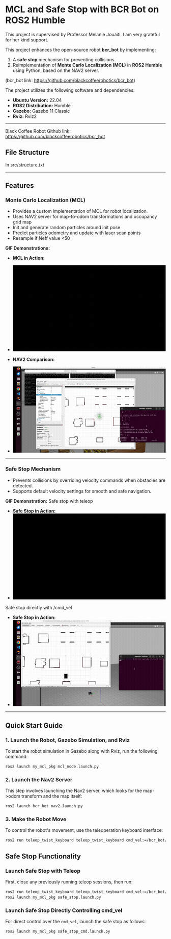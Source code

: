 # MCL and Safe Stop with BCR Bot on ROS2 Humble

This project is supervised by Professor Melanie Jouaiti. 
I am very grateful for her kind support. 

This project enhances the open-source robot **bcr_bot** by implementing:
1. A **safe stop** mechanism for preventing collisions.
2. Reimplementation of **Monte Carlo Localization (MCL)** in **ROS2 Humble** using Python, based on the NAV2 server.

  (bcr_bot link: https://github.com/blackcoffeerobotics/bcr_bot)


The project utilizes the following software and dependencies:
- **Ubuntu Version:** 22.04
- **ROS2 Distribution:** Humble
- **Gazebo:** Gazebo 11 Classic
- **Rviz:** Rviz2

---
Black Coffee Robot Github link:
https://github.com/blackcoffeerobotics/bcr_bot

## **File Structure**
In src/structure.txt

---

## **Features**
### **Monte Carlo Localization (MCL)**
- Provides a custom implementation of MCL for robot localization.
- Uses NAV2 server for map-to-odom transformations and occupancy grid map
- Init and generate random particles around init pose 
- Predict particles odometry and update with laser scan points 
- Resample if Neff value <50 

**GIF Demonstrations:**
- **MCL in Action:**
- ![MCL](my_mcl.gif)


- **NAV2 Comparison:**
- ![NAV2](NAV2.gif)

---

### **Safe Stop Mechanism**
- Prevents collisions by overriding velocity commands when obstacles are detected.
- Supports default velocity settings for smooth and safe navigation.

**GIF Demonstration:**
Safe stop with teleop
- **Safe Stop in Action:**
- ![Safe Stop](safestop1.gif)

Safe stop directly with /cmd_vel
- **Safe Stop in Action:**
- ![Safe Stop](safestop2.gif)

---


## Quick Start Guide

### 1. Launch the Robot, Gazebo Simulation, and Rviz
To start the robot simulation in Gazebo along with Rviz, run the following command:
```bash
ros2 launch my_mcl_pkg mcl_node.launch.py
```

### 2. Launch the Nav2 Server
This step involves launching the Nav2 server, which looks for the map->odom transform and the map itself:
```bash
ros2 launch bcr_bot nav2.launch.py
```

### 3. Make the Robot Move
To control the robot's movement, use the teleoperation keyboard interface:
```bash
ros2 run teleop_twist_keyboard teleop_twist_keyboard cmd_vel:=/bcr_bot/cmd_vel
```

## Safe Stop Functionality

### Launch Safe Stop with Teleop
First, close any previously running teleop sessions, then run:
```bash
ros2 run teleop_twist_keyboard teleop_twist_keyboard cmd_vel:=/bcr_bot/teleop_cmd_vel
ros2 launch my_mcl_pkg safe_stop.launch.py
```

### Launch Safe Stop Directly Controlling cmd_vel
For direct control over the `cmd_vel`, launch the safe stop as follows:
```bash
ros2 launch my_mcl_pkg safe_stop_cmd.launch.py
